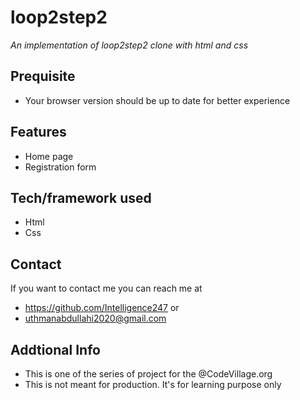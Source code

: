 # loop2step2
*An implementation of loop2step2 clone with html and css*
## Prequisite
- Your browser version should be up to date for better experience
## Features
- Home page
- Registration form
## Tech/framework used
- Html
- Css
## Contact
If you want to contact me you can reach me at
- https://github.com/Intelligence247 or
- uthmanabdullahi2020@gmail.com
## Addtional Info
- This is one of the series of project for the @CodeVillage.org 
- This is not meant for production. It's for learning purpose only
